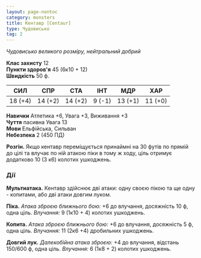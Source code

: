 ```yaml
---
layout: page-nontoc
category: monsters
title: Кентавр [Centaur]
type: Чудовисько
tag: 2
---
```


_Чудовисько великого розміру, нейтральний добрий_  

**Клас захисту** 12    
**Пункти здоров'я** 45 (6к10 + 12)    
**Швидкість** 50 ф.  

| СИЛ     | СПР     | СТА     | ІНТ    | МДР     | ХАР     |
| ------- | ------- | ------- | ------ | ------- | ------- |
| 18 (+4) | 14 (+2) | 14 (+2) | 9 (-1) | 13 (+1) | 11 (+0) |

**Навички** Атлетика +6, Увага +3, Виживання +3    
**Чуття** пасивна Увага 13    
**Мови** Ельфійська, Сильван    
**Небезпека** 2 (450 ПД)  

**Розгін.** Якщо кентавр переміщується принаймні на 30 футів по прямій до цілі та влучає по ній атакою піки в тому ж ходу, ціль отримує додатково 10 (3 к6) колотих ушкоджень.  

### Дії
**Мультиатака.** Кентавр здійснює дві атаки: одну своєю пікою та ще одну - копитами, або дві атаки довгим луком.    

**Піка.** _Атака зброєю ближнього бою:_ +6 до влучання, досяжність 10 ф, одна ціль. _Влучання:_ 9 (1к10 + 4) колотих ушкоджень.    

**Копита.** _Атака зброєю ближнього бою:_ +6 до влучання, досяжність 5 ф, одна ціль. _Влучання:_ 11 (2к6 +4) дробильних ушкоджень.    

**Довгий лук.** _Далекобійна атака зброєю:_ +4 до влучання, відстань 150/600 ф, одна ціль. _Влучання:_ 6 (1к8 + 2) колотих ушкоджень.
